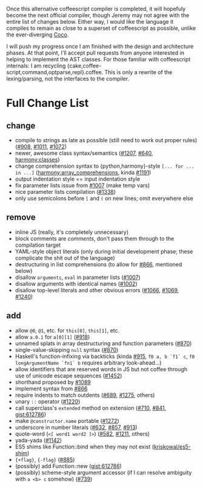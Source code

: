 Once this alternative coffeescript compiler is completed, it will hopefuly
become the next official compiler, though Jeremy may not agree with the entire
list of changes below. Either way, I would like the language it compiles to
remain as close to a superset of coffeescript as possible, unlike the
ever-diverging [Coco](https://github.com/satyr/coco).

I will push my progress once I am finished with the design and architecture
phases. At that point, I'll accept pull requests from anyone interested in
helping to implement the AST classes. For those familiar with coffeescript
internals: I am recycling {cake,coffee-script,command,optparse,repl}.coffee.
This is only a rewrite of the lexing/parsing, not the interfaces to the
compiler.

# Full Change List

## change
* compile to strings as late as possible (still need to work out proper rules) ([#908](https://github.com/jashkenas/coffee-script/issues/908), [#1011](https://github.com/jashkenas/coffee-script/issues/1011), [#1072](https://github.com/jashkenas/coffee-script/issues/1072))
* newer, awesome class syntax/semantics ([#1207](https://github.com/jashkenas/coffee-script/issues/1207), [#640](https://github.com/jashkenas/coffee-script/issues/640#issuecomment-376129), [harmony:classes](http://wiki.ecmascript.org/doku.php?id=harmony:classes))
* change comprehension syntax to {python,harmony}-style `[... for ... in ...]` ([harmony:array_comprehensions](http://wiki.ecmascript.org/doku.php?id=harmony:array_comprehensions), kinda [#1191](https://github.com/jashkenas/coffee-script/issues/1191))
* output indentation style == input indentation style
* fix parameter lists issue from [#1007](https://github.com/jashkenas/coffee-script/issues/1007) (make temp vars)
* nice parameter lists compilation ([#1338](https://github.com/jashkenas/coffee-script/issues/1338))
* only use semicolons before `[` and `(` on new lines; omit everywhere else

## remove
- inline JS (really, it's completely unnecessary)
- block comments are *comments*, don't pass them through to the compilation target
- YAML-style object literals (only during initial development phase; these complicate the shit out of the language)
- destructuring in list comprehensions (to allow for [#866](https://github.com/jashkenas/coffee-script/issues/866), mentioned below)
- disallow `arguments`, `eval` in parameter lists ([#1007](https://github.com/jashkenas/coffee-script/issues/1007))
- disallow arguments with identical names ([#1002](https://github.com/jashkenas/coffee-script/issues/1002))
- disallow top-level literals and other obvious errors ([#1066](https://github.com/jashkenas/coffee-script/issues/1066), [#1069](https://github.com/jashkenas/coffee-script/issues/1069), [#1240](https://github.com/jashkenas/coffee-script/issues/1240))

## add
+ allow `@0`, `@1`, etc. for `this[0]`, `this[1]`, etc.
+ allow `a.0.1` for `a[0][1]` ([#918](https://github.com/jashkenas/coffee-script/issues/918))
+ unnamed splats in array destructuring and function parameters ([#870](https://github.com/jashkenas/coffee-script/issues/870))
+ single-value-skipping `null` syntax ([#870](https://github.com/jashkenas/coffee-script/issues/870))
+ Haskell's function-infixing via backticks (kinda [#915](https://github.com/jashkenas/coffee-script/issues/915), <code>f0 a, b \`f1\` c</code>, <code>f0 longArgumentName \`fn1\` b</code> requires arbitrary look-ahead...)
+ allow identifiers that are reserved words in JS but not coffee through use of unicode escape sequences ([#1452](https://github.com/jashkenas/coffee-script/issues/1452))
+ shorthand proposed by [#1089](https://github.com/jashkenas/coffee-script/issues/1089)
+ implement syntax from [#866](https://github.com/jashkenas/coffee-script/issues/866)
+ require indents to match outdents ([#689](https://github.com/jashkenas/coffee-script/issues/689), [#1275](https://github.com/jashkenas/coffee-script/issues/1275), others)
+ unary `::` operator ([#1220](https://github.com/jashkenas/coffee-script/issues/1220))
+ call superclass's `extended` method on extension ([#710](https://github.com/jashkenas/coffee-script/issues/710), [#841](https://github.com/jashkenas/coffee-script/issues/841#issuecomment-1300193), [gist:612786](https://gist.github.com/612786))
+ make `@constructor.name` portable ([#1272](https://github.com/jashkenas/coffee-script/pull/1272))
+ underscore in number literals ([#632](https://github.com/jashkenas/coffee-script/issues/632), [#857](https://github.com/jashkenas/coffee-script/issues/857), [#913](https://github.com/jashkenas/coffee-script/issues/913))
+ quote-word (`<[ word1 word2 ]>`) ([#582](https://github.com/jashkenas/coffee-script/issues/582), [#1211](https://github.com/jashkenas/coffee-script/issues/1211), others)
+ yada-yada ([#1142](https://github.com/jashkenas/coffee-script/issues/1142))
+ ES5 shims like Function::bind when they may not exist ([kriskowal/es5-shim](https://github.com/kriskowal/es5-shim))
+ `{+flag}`, `{-flag}` ([#885](https://github.com/jashkenas/coffee-script/issues/885))
+ (possibly) add Function::new ([gist:612786](https://gist.github.com/612786))
+ (possibly) scheme-style argument accessor (if I can resolve ambiguity with `a <b> c` somehow) ([#739](https://github.com/jashkenas/coffee-script/issues/739))

